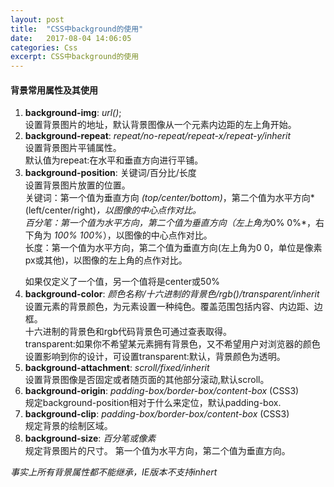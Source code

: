 ```yaml
---
layout: post
title:  "CSS中background的使用"
date:   2017-08-04 14:06:05
categories: Css
excerpt: CSS中background的使用
---  
```

#### 背景常用属性及其使用  
1. **background-img**:  *url()*;  
   设置背景图片的地址，默认背景图像从一个元素内边距的左上角开始。  
2. **background-repeat**:  *repeat/no-repeat/repeat-x/repeat-y/inherit*    
   设置背景图片平铺属性。   
   默认值为repeat:在水平和垂直方向进行平铺。    
3. **background-position**: 关键词/百分比/长度   
   设置背景图片放置的位置。  
   关键词：第一个值为垂直方向 *(top/center/bottom)*，第二个值为水平方向*(left/center/right)*，以图像的中心点作对比。  
   百分笔：第一个值为水平方向，第二个值为垂直方向（左上角为*0% 0%*，右下角为 *100% 100%*），以图像的中心点作对比。  
   长度：第一个值为水平方向，第二个值为垂直方向(左上角为0 0，单位是像素px或其他)，以图像的左上角的点作对比。  
   >
   如果仅定义了一个值，另一个值将是center或50%     
4. **background-color**: *颜色名称/十六进制的背景色/rgb()/transparent/inherit*    
   设置元素的背景颜色，为元素设置一种纯色。覆盖范围包括内容、内边距、边框。     
   十六进制的背景色和rgb代码背景色可通过查表取得。  
   transparent:如果你不希望某元素拥有背景色，又不希望用户对浏览器的颜色设置影响到你的设计，可设置transparent:默认，背景颜色为透明。  
5. **background-attachment**: *scroll/fixed/inherit*    
   设置背景图像是否固定或者随页面的其他部分滚动,默认scroll。  
6. **background-origin**: *padding-box/border-box/content-box* (CSS3)       
   规定background-position相对于什么来定位，默认padding-box.   
7. **background-clip**: *padding-box/border-box/content-box* (CSS3)  
   规定背景的绘制区域。  
8. **background-size**: *百分笔或像素*    
   规定背景图片的尺寸。  第一个值为水平方向，第二个值为垂直方向。

*事实上所有背景属性都不能继承，IE版本不支持inhert*



